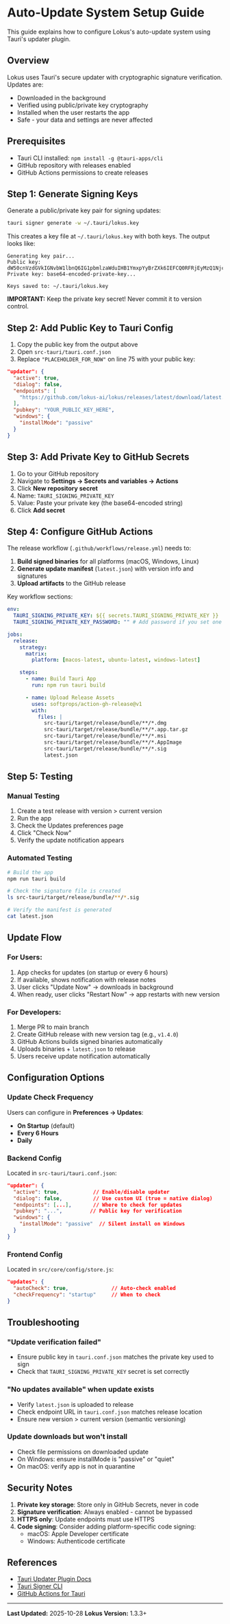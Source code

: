 # Auto-Update System Setup Guide

This guide explains how to configure Lokus's auto-update system using Tauri's updater plugin.

## Overview

Lokus uses Tauri's secure updater with cryptographic signature verification. Updates are:
- Downloaded in the background
- Verified using public/private key cryptography
- Installed when the user restarts the app
- Safe - your data and settings are never affected

## Prerequisites

- Tauri CLI installed: `npm install -g @tauri-apps/cli`
- GitHub repository with releases enabled
- GitHub Actions permissions to create releases

## Step 1: Generate Signing Keys

Generate a public/private key pair for signing updates:

```bash
tauri signer generate -w ~/.tauri/lokus.key
```

This creates a key file at `~/.tauri/lokus.key` with both keys. The output looks like:

```
Generating key pair...
Public key: dW50cnVzdGVkIGNvbW1lbnQ6IG1pbmlzaWduIHB1YmxpYyBrZXk6IEFCQ0RFRjEyMzQ1Njc4OTAK...
Private key: base64-encoded-private-key...

Keys saved to: ~/.tauri/lokus.key
```

**IMPORTANT:** Keep the private key secret! Never commit it to version control.

## Step 2: Add Public Key to Tauri Config

1. Copy the public key from the output above
2. Open `src-tauri/tauri.conf.json`
3. Replace `"PLACEHOLDER_FOR_NOW"` on line 75 with your public key:

```json
"updater": {
  "active": true,
  "dialog": false,
  "endpoints": [
    "https://github.com/lokus-ai/lokus/releases/latest/download/latest.json"
  ],
  "pubkey": "YOUR_PUBLIC_KEY_HERE",
  "windows": {
    "installMode": "passive"
  }
}
```

## Step 3: Add Private Key to GitHub Secrets

1. Go to your GitHub repository
2. Navigate to **Settings → Secrets and variables → Actions**
3. Click **New repository secret**
4. Name: `TAURI_SIGNING_PRIVATE_KEY`
5. Value: Paste your private key (the base64-encoded string)
6. Click **Add secret**

## Step 4: Configure GitHub Actions

The release workflow (`.github/workflows/release.yml`) needs to:

1. **Build signed binaries** for all platforms (macOS, Windows, Linux)
2. **Generate update manifest** (`latest.json`) with version info and signatures
3. **Upload artifacts** to the GitHub release

Key workflow sections:

```yaml
env:
  TAURI_SIGNING_PRIVATE_KEY: ${{ secrets.TAURI_SIGNING_PRIVATE_KEY }}
  TAURI_SIGNING_PRIVATE_KEY_PASSWORD: "" # Add password if you set one

jobs:
  release:
    strategy:
      matrix:
        platform: [macos-latest, ubuntu-latest, windows-latest]

    steps:
      - name: Build Tauri App
        run: npm run tauri build

      - name: Upload Release Assets
        uses: softprops/action-gh-release@v1
        with:
          files: |
            src-tauri/target/release/bundle/**/*.dmg
            src-tauri/target/release/bundle/**/*.app.tar.gz
            src-tauri/target/release/bundle/**/*.msi
            src-tauri/target/release/bundle/**/*.AppImage
            src-tauri/target/release/bundle/**/*.sig
            latest.json
```

## Step 5: Testing

### Manual Testing

1. Create a test release with version > current version
2. Run the app
3. Check the Updates preferences page
4. Click "Check Now"
5. Verify the update notification appears

### Automated Testing

```bash
# Build the app
npm run tauri build

# Check the signature file is created
ls src-tauri/target/release/bundle/**/*.sig

# Verify the manifest is generated
cat latest.json
```

## Update Flow

### For Users:
1. App checks for updates (on startup or every 6 hours)
2. If available, shows notification with release notes
3. User clicks "Update Now" → downloads in background
4. When ready, user clicks "Restart Now" → app restarts with new version

### For Developers:
1. Merge PR to main branch
2. Create GitHub release with new version tag (e.g., `v1.4.0`)
3. GitHub Actions builds signed binaries automatically
4. Uploads binaries + `latest.json` to release
5. Users receive update notification automatically

## Configuration Options

### Update Check Frequency

Users can configure in **Preferences → Updates**:
- **On Startup** (default)
- **Every 6 Hours**
- **Daily**

### Backend Config

Located in `src-tauri/tauri.conf.json`:

```json
"updater": {
  "active": true,           // Enable/disable updater
  "dialog": false,          // Use custom UI (true = native dialog)
  "endpoints": [...],       // Where to check for updates
  "pubkey": "...",         // Public key for verification
  "windows": {
    "installMode": "passive"  // Silent install on Windows
  }
}
```

### Frontend Config

Located in `src/core/config/store.js`:

```json
"updates": {
  "autoCheck": true,              // Auto-check enabled
  "checkFrequency": "startup"     // When to check
}
```

## Troubleshooting

### "Update verification failed"
- Ensure public key in `tauri.conf.json` matches the private key used to sign
- Check that `TAURI_SIGNING_PRIVATE_KEY` secret is set correctly

### "No updates available" when update exists
- Verify `latest.json` is uploaded to release
- Check endpoint URL in `tauri.conf.json` matches release location
- Ensure new version > current version (semantic versioning)

### Update downloads but won't install
- Check file permissions on downloaded update
- On Windows: ensure installMode is "passive" or "quiet"
- On macOS: verify app is not in quarantine

## Security Notes

1. **Private key storage**: Store only in GitHub Secrets, never in code
2. **Signature verification**: Always enabled - cannot be bypassed
3. **HTTPS only**: Update endpoints must use HTTPS
4. **Code signing**: Consider adding platform-specific code signing:
   - macOS: Apple Developer certificate
   - Windows: Authenticode certificate

## References

- [Tauri Updater Plugin Docs](https://v2.tauri.app/plugin/updater/)
- [Tauri Signer CLI](https://v2.tauri.app/reference/cli/#signer)
- [GitHub Actions for Tauri](https://v2.tauri.app/distribute/github/)

---

**Last Updated:** 2025-10-28
**Lokus Version:** 1.3.3+
